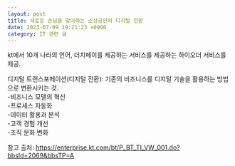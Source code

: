 ```yaml
---
layout: post
title: 새로운 손님을 맞이하는 소상공인의 디지털 전환  
date: 2023-07-09 19:21:23 +0900
category: IT 관련 글
---
```

 
kt에서 10개 나라의 언어, 더치페이를 제공하는 서비스를 제공하는 하이오더 서비스를 제공.  

디지털 트랜스포메이션(디지털 전환): 기존의 비즈니스를 디지털 기술을 활용하는 방법으로 변환시키는 것.  
-비즈니스 모델의 혁신  
-프로세스 자동화  
-데이터 활용과 분석  
-고객 경험 개선  
-조직 문화 변화  

참고 출처: https://enterprise.kt.com/bt/P_BT_TI_VW_001.do?bbsId=2069&bbsTP=A  
